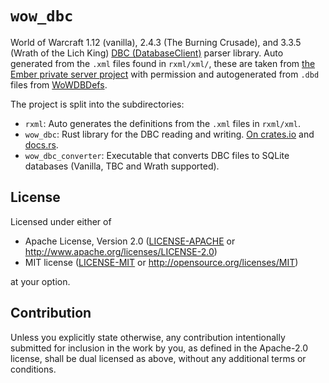 # `wow_dbc`

World of Warcraft 1.12 (vanilla), 2.4.3 (The Burning Crusade), and 3.3.5 (Wrath of the Lich King) [DBC (DatabaseClient)](https://wowdev.wiki/DBC) parser library.
Auto generated from the `.xml` files found in `rxml/xml/`, these are taken from [the Ember private server project](https://github.com/EmberEmu/Ember/tree/development/dbcs) with permission and autogenerated from `.dbd` files from [WoWDBDefs](https://github.com/wowdev/WoWDBDefs).

The project is split into the subdirectories:

* `rxml`: Auto generates the definitions from the `.xml` files in `rxml/xml`.
* `wow_dbc`: Rust library for the DBC reading and writing. [On crates.io](https://crates.io/crates/wow_dbc) and [docs.rs](https://docs.rs/wow_dbc/latest/wow_dbc/).
* `wow_dbc_converter`: Executable that converts DBC files to SQLite databases (Vanilla, TBC and Wrath supported).

## License

Licensed under either of

 * Apache License, Version 2.0
   ([LICENSE-APACHE](LICENSE-APACHE) or http://www.apache.org/licenses/LICENSE-2.0)
 * MIT license
   ([LICENSE-MIT](LICENSE-MIT) or http://opensource.org/licenses/MIT)

at your option.

## Contribution

Unless you explicitly state otherwise, any contribution intentionally submitted
for inclusion in the work by you, as defined in the Apache-2.0 license, shall be
dual licensed as above, without any additional terms or conditions.
